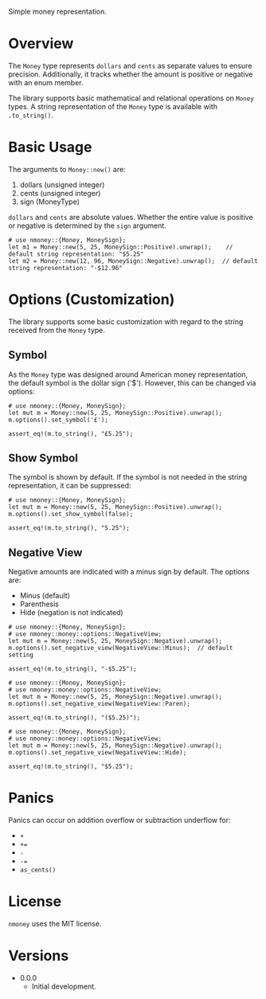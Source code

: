 Simple money representation.

# Overview

The `Money` type represents `dollars` and `cents` as separate values to ensure precision.
Additionally, it tracks whether the amount is positive or negative with an enum member.

The library supports basic mathematical and relational operations on `Money` types.
A string representation of the `Money` type is available with `.to_string()`.

# Basic Usage

The arguments to `Money::new()` are:
1) dollars (unsigned integer)
2) cents (unsigned integer)
3) sign (MoneyType)

`dollars` and `cents` are absolute values. Whether the entire value is positive or negative is determined by the `sign` argument.

```
# use nmoney::{Money, MoneySign};
let m1 = Money::new(5, 25, MoneySign::Positive).unwrap();    // default string representation: "$5.25"
let m2 = Money::new(12, 96, MoneySign::Negative).unwrap();  // default string representation: "-$12.96"
```

# Options (Customization)

The library supports some basic customization with regard to the string received from the `Money` type.

## Symbol

As the `Money` type was designed around American money representation, the default symbol is the dollar sign ('$'). However, this can be changed via options:

```
# use nmoney::{Money, MoneySign};
let mut m = Money::new(5, 25, MoneySign::Positive).unwrap();
m.options().set_symbol('£');

assert_eq!(m.to_string(), "£5.25");
```

## Show Symbol

The symbol is shown by default. If the symbol is not needed in the string representation, it can be suppressed:

```
# use nmoney::{Money, MoneySign};
let mut m = Money::new(5, 25, MoneySign::Positive).unwrap();
m.options().set_show_symbol(false);

assert_eq!(m.to_string(), "5.25");
```

## Negative View

Negative amounts are indicated with a minus sign by default. The options are:
* Minus (default)
* Parenthesis
* Hide (negation is not indicated)

```
# use nmoney::{Money, MoneySign};
# use nmoney::money::options::NegativeView;
let mut m = Money::new(5, 25, MoneySign::Negative).unwrap();
m.options().set_negative_view(NegativeView::Minus);  // default setting

assert_eq!(m.to_string(), "-$5.25");
```

```
# use nmoney::{Money, MoneySign};
# use nmoney::money::options::NegativeView;
let mut m = Money::new(5, 25, MoneySign::Negative).unwrap();
m.options().set_negative_view(NegativeView::Paren);

assert_eq!(m.to_string(), "($5.25)");
```

```
# use nmoney::{Money, MoneySign};
# use nmoney::money::options::NegativeView;
let mut m = Money::new(5, 25, MoneySign::Negative).unwrap();
m.options().set_negative_view(NegativeView::Hide);

assert_eq!(m.to_string(), "$5.25");
```

# Panics

Panics can occur on addition overflow or subtraction underflow for:
* `+`
* `+=`
* `-`
* `-=`
* `as_cents()`

# License

`nmoney` uses the MIT license.

# Versions

* 0.0.0
    * Initial development.